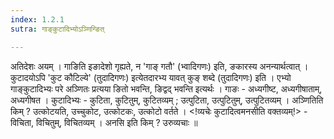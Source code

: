 ```yaml
---
index: 1.2.1
sutra: गाङ्कुटादिभ्योऽञ्णिन्ङित्

---
```

अतिदेशः अयम् । गाङिति इङादेशो गृह्यते, न 'गाङ् गतौ' (भ्वादिगणः) इति, ङकारस्य अनन्यार्थत्वात् । कुटादयोऽपि 'कुट कौटिल्ये' (तुदादिगणः) इत्येतदारभ्य यावत् कुङ् शब्दे (तुदादिगणः) इति । एभ्यो गाङ्कुटादिभ्यः परे अञ्णितः प्रत्यया ङितो भवन्ति, ङिद्वद् भवन्ति इत्यर्थः । गाङः - अध्यगीष्ट,  अध्यगीषाताम्,  अध्यगीषत । कुटादिभ्यः - कुटिता, कुटितुम्, कुटितव्यम् ; उत्पुटिता, उत्पुटितुम्, उत्पुटितव्यम् । अञ्णितिति किम् ? उत्कोटयति, उच्चुकोट, उत्कोटकः, उत्कोटो वर्तते । <!व्यचेः कुटादित्वमनसीति वक्तव्यम्!> - विचिता, विचितुम्, विचितव्यम् । अनसि इति किम् ?  उरुव्यचाः ॥